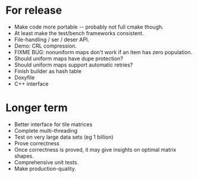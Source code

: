 # For release

* Make code more portable -- probably not full cmake though.
* At least make the test/bench frameworks consistent.
* File-handling / ser / deser API.
* Demo: CRL compression.
* FIXME BUG: nonuniform maps don't work if an item has zero population.
* Should uniform maps have dupe protection?
* Should uniform maps support automatic retries?
* Finish builder as hash table
* Doxyfile
* C++ interface

# Longer term

* Better interface for tile matrices
* Complete multi-threading
* Test on very large data sets (eg 1 billion)
* Prove correctness
* Once correctness is proved, it may give insights on optimal matrix shapes.
* Comprehensive unit tests.
* Make production-quality.
